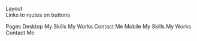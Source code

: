 Layout  
    Links to routes on buttons     

Pages
    Desktop
        My Skills
        My Works 
        Contact Me 
    Mobile
        My Skills
        My Works 
        Contact Me 


